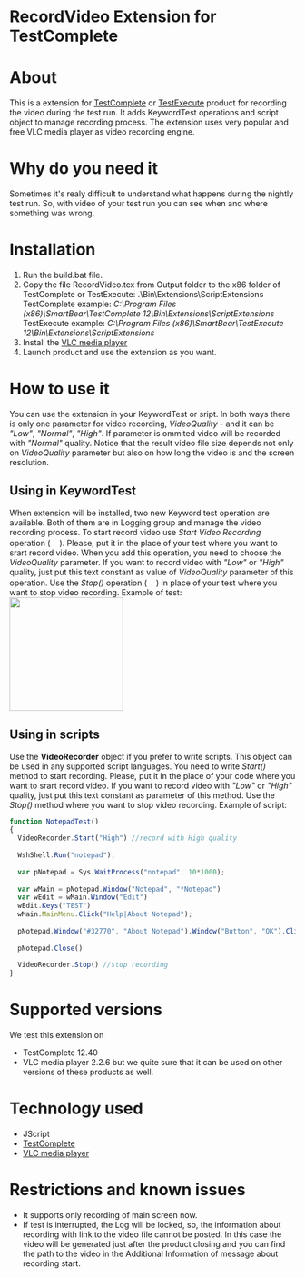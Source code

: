 RecordVideo Extension for TestComplete
=================

# About

This is a extension for <a href="https://smartbear.com/product/testcomplete/overview/">TestComplete</a> or <a href="https://smartbear.com/product/testexecute/overview/">TestExecute</a> product for recording the video during the test run.
It adds KeywordTest operations and script object to manage recording process.
The extension uses very popular and free VLC media player as video recording engine.



# Why do you need it

Sometimes it's realy difficult to understand what happens during the nightly test run. So, with video of your test run you can see when and where something was wrong.



# Installation

1) Run the build.bat file.
2) Copy the file RecordVideo.tcx from Output folder to the x86 folder of TestComplete or TestExecute:
.\Bin\Extensions\ScriptExtensions\
TestComplete example:
<i>C:\Program Files (x86)\SmartBear\TestComplete 12\Bin\Extensions\ScriptExtensions</i>
TestExecute example:
<i>C:\Program Files (x86)\SmartBear\TestExecute 12\Bin\Extensions\ScriptExtensions</i>
4) Install the <a href="https://www.videolan.org/vlc/index.html">VLC media player</a>
3) Launch product and use the extension as you want.

# How to use it
You can use the extension in your KeywordTest or sript. In both ways there is only one parameter for video recording, <i>VideoQuality</i> - and it can be <i>"Low"</i>, <i>"Normal"</i>, <i>"High"</i>. If parameter is ommited video will be recorded with <i>"Normal"</i> quality. Notice that the result video file size depends not only on <i>VideoQuality</i> parameter but also on how long the video is and the screen resolution.

## Using in KeywordTest
When extension will be installed, two new Keyword test operation are available. Both of them are in Logging group and manage the video recording process. To start record video use <i>Start Video Recording</i> operation (<img src="https://github.com/AlexanderGubarev/TMSTestRepository/blob/master/img/VideoStart-48.png" height="16">). Please, put it in the place of your test where you want to srart record video. When you add this operation, you need to choose the <i>VideoQuality</i> parameter. If you want to record video with <i>"Low"</i> or <i>"High"</i> quality, just put this text constant as value of <i>VideoQuality</i> parameter of this operation. Use the <i>Stop()</i> operation (<img src="https://github.com/AlexanderGubarev/TMSTestRepository/blob/master/img/VideoStop-48.png" height="16">) in place of your test where you want to stop video recording.
Example of test:
<br/>
<img src="https://github.com/AlexanderGubarev/TMSTestRepository/blob/master/img/KDT_RecordVideo.png" height="200">

## Using in scripts
Use the <b>VideoRecorder</b> object if you prefer to write scripts. This object can be used in any supported script languages. You need to write <i>Start()</i> method to start recording. Please, put it in the place of your code where you want to srart record video. If you want to record video with <i>"Low"</i> or <i>"High"</i> quality, just put this text constant as parameter of this method. Use the <i>Stop()</i> method where you want to stop video recording.
Example of script:
```JavaScript
function NotepadTest()
{
  VideoRecorder.Start("High") //record with High quality
  
  WshShell.Run("notepad");
  
  var pNotepad = Sys.WaitProcess("notepad", 10*1000);
  
  var wMain = pNotepad.Window("Notepad", "*Notepad")
  var wEdit = wMain.Window("Edit")
  wEdit.Keys("TEST")
  wMain.MainMenu.Click("Help|About Notepad");
  
  pNotepad.Window("#32770", "About Notepad").Window("Button", "OK").ClickButton();
  
  pNotepad.Close()
  
  VideoRecorder.Stop() //stop recording
}
```


# Supported versions

We test this extension on
* TestComplete 12.40
* VLC media player 2.2.6
but we quite sure that it can be used on other versions of these products as well.



# Technology used

* JScript
* <a href="https://smartbear.com/product/testcomplete/overview/">TestComplete</a>
* <a href="https://www.videolan.org/vlc/index.html">VLC media player</a>



# Restrictions and known issues

* It supports only recording of main screen now.
* If test is interrupted, the Log will be locked, so, the information about recording with link to the video file cannot be posted. In this case the video will be generated just after the product closing and you can find the path to the video in the Additional Information of message about recording start.
